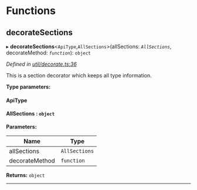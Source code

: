 

# Functions

<a id="decoratesections"></a>

##  decorateSections

▸ **decorateSections**<`ApiType`,`AllSections`>(allSections: *`AllSections`*, decorateMethod: *`function`*): `object`

*Defined in [util/decorate.ts:36](https://github.com/polkadot-js/api/blob/f9605cd/packages/api/src/util/decorate.ts#L36)*

This is a section decorator which keeps all type information.

**Type parameters:**

#### ApiType 
#### AllSections :  `object`
**Parameters:**

| Name | Type |
| ------ | ------ |
| allSections | `AllSections` |
| decorateMethod | `function` |

**Returns:** `object`

___


